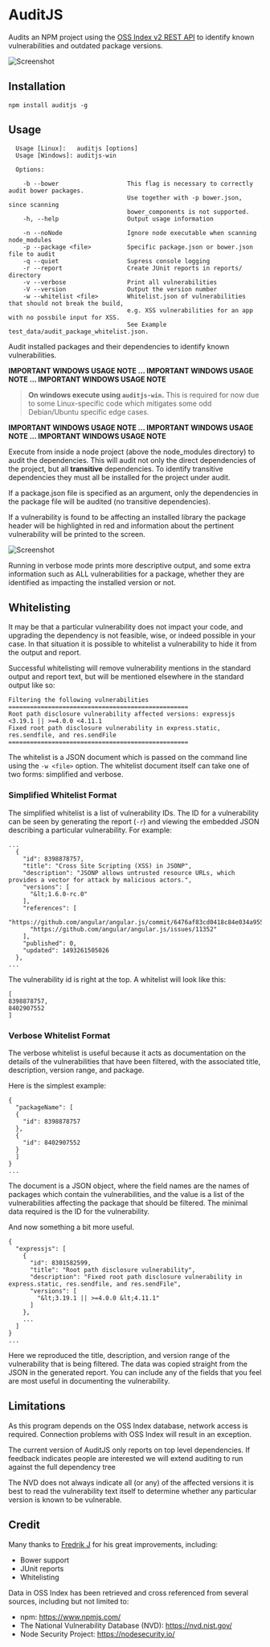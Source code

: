 AuditJS
=======

Audits an NPM project using the [OSS Index v2 REST API](https://ossindex.net/docs/restapi2)
to identify known vulnerabilities and outdated package versions.

![Screenshot](screenshots/screenshot.png)

Installation
------------

```
npm install auditjs -g
```

Usage
-----

```terminal
  Usage [Linux]:   auditjs [options]
  Usage [Windows]: auditjs-win

  Options:

    -b --bower                   This flag is necessary to correctly audit bower packages.
                                 Use together with -p bower.json, since scanning
                                 bower_components is not supported.
    -h, --help                   Output usage information

    -n --noNode                  Ignore node executable when scanning node_modules
    -p --package <file>          Specific package.json or bower.json file to audit
    -q --quiet                   Supress console logging
    -r --report                  Create JUnit reports in reports/ directory
    -v --verbose                 Print all vulnerabilities
    -V --version                 Output the version number
    -w --whitelist <file>        Whitelist.json of vulnerabilities that should not break the build,
                                 e.g. XSS vulnerabilities for an app with no possbile input for XSS.
                                 See Example test_data/audit_package_whitelist.json.

```

Audit installed packages and their dependencies to identify known
vulnerabilities.

**IMPORTANT WINDOWS USAGE NOTE ... IMPORTANT WINDOWS USAGE NOTE ... IMPORTANT WINDOWS USAGE NOTE**

> **On windows execute using `auditjs-win`.** This is required for now due to some
> Linux-specific code which mitigates some odd Debian/Ubuntu specific edge cases.

**IMPORTANT WINDOWS USAGE NOTE ... IMPORTANT WINDOWS USAGE NOTE ... IMPORTANT WINDOWS USAGE NOTE**

Execute from inside a node project (above the node_modules directory) to audit
the dependencies. This will audit not only the direct dependencies of the project,
but all **transitive** dependencies. To identify transitive dependencies they must
all be installed for the project under audit.

If a package.json file is specified as an argument, only the dependencies in
the package file will be audited (no transitive dependencies).

If a vulnerability is found to be affecting an installed library the package
header will be highlighted in red and information about the pertinent
vulnerability will be printed to the screen.

![Screenshot](screenshots/cve.png)

Running in verbose mode prints more descriptive output, and some extra information
such as ALL vulnerabilities for a package, whether they are identified as
impacting the installed version or not.

Whitelisting
------------
It may be that a particular vulnerability does not impact your code, and upgrading the
dependency is not feasible, wise, or indeed possible in your case. In that situation it
is possible to whitelist a vulnerability to hide it from the output and report.

Successful whitelisting will remove vulnerability mentions in the standard output and
report text, but will be mentioned elsewhere in the standard output like so:

```
Filtering the following vulnerabilities
==================================================
Root path disclosure vulnerability affected versions: expressjs <3.19.1 || >=4.0.0 <4.11.1
Fixed root path disclosure vulnerability in express.static, res.sendfile, and res.sendFile
==================================================
```

The whitelist is a JSON document which is passed on the command line using the `-w <file>`
option. The whitelist document itself can take one of two forms: simplified and verbose.

### Simplified Whitelist Format

The simplified whitelist is a list of vulnerability IDs. The ID for a vulnerability can
be seen by generating the report (`-r`) and viewing the embedded JSON describing a
particular vulnerability. For example:

```
...
  {
    "id": 8398878757,
    "title": "Cross Site Scripting (XSS) in JSONP",
    "description": "JSONP allows untrusted resource URLs, which provides a vector for attack by malicious actors.",
    "versions": [
      "&lt;1.6.0-rc.0"
    ],
    "references": [
      "https://github.com/angular/angular.js/commit/6476af83cd0418c84e034a955b12a842794385c4",
      "https://github.com/angular/angular.js/issues/11352"
    ],
    "published": 0,
    "updated": 1493261505026
  },
...
```

The vulnerability id is right at the top. A whitelist will look like this:

```
[
8398878757,
8402907552
]
```

### Verbose Whitelist Format

The verbose whitelist is useful because it acts as documentation on the details of the
vulnerabilities that have been filtered, with the associated title, description, version
range, and package.

Here is the simplest example:

```
{
  "packageName": [
  {
    "id": 8398878757
  },
  {
    "id": 8402907552
  }
  ]
}
...
```

The document is a JSON object, where the field names are the names of packages which contain
the vulnerabilities, and the value is a list of the vulnerabilities affecting the package that
should be filtered. The minimal data required is the ID for the vulnerability.

And now something a bit more useful.

```
{
  "expressjs": [
    {
      "id": 8301582599,
      "title": "Root path disclosure vulnerability",
      "description": "Fixed root path disclosure vulnerability in express.static, res.sendfile, and res.sendFile",
      "versions": [
        "&lt;3.19.1 || >=4.0.0 &lt;4.11.1"
      ]
    },
    ...
  ]
}
...
```

Here we reproduced the title, description, and version range of the vulnerability that is being
filtered. The data was copied straight from the JSON in the generated report. You can include any
of the fields that you feel are most useful in documenting the vulnerability.

Limitations
-----------

As this program depends on the OSS Index database, network access is
required. Connection problems with OSS Index will result in an exception.

The current version of AuditJS only reports on top level dependencies.
If feedback indicates people are interested we will extend auditing to run
against the full dependency tree

The NVD does not always indicate all (or any) of the affected versions
it is best to read the vulnerability text itself to determine whether
any particular version is known to be vulnerable.

Credit
------

Many thanks to [Fredrik J](https://github.com/qacwnfq) for his great improvements, including:
* Bower support
* JUnit reports
* Whitelisting

Data in OSS Index has been retrieved and cross referenced from several
sources, including but not limited to:

* npm: https://www.npmjs.com/
* The National Vulnerability Database (NVD): https://nvd.nist.gov/
* Node Security Project: https://nodesecurity.io/
